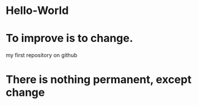 # Hello-World
# To improve is to change.
my first repository on github
# There is nothing permanent, except change
